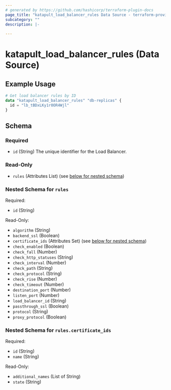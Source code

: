 ```yaml
---
# generated by https://github.com/hashicorp/terraform-plugin-docs
page_title: "katapult_load_balancer_rules Data Source - terraform-provider-katapult"
subcategory: ""
description: |-
  
---
```


# katapult_load_balancer_rules (Data Source)



## Example Usage

```terraform
# Get load balancer rules by ID
data "katapult_load_balancer_rules" "db-replicas" {
  id = "lb_tBDxLKy1r0OR4Wjl"
}
```

<!-- schema generated by tfplugindocs -->
## Schema

### Required

- `id` (String) The unique identifier for the Load Balancer.

### Read-Only

- `rules` (Attributes List) (see [below for nested schema](#nestedatt--rules))

<a id="nestedatt--rules"></a>
### Nested Schema for `rules`

Required:

- `id` (String)

Read-Only:

- `algorithm` (String)
- `backend_ssl` (Boolean)
- `certificate_ids` (Attributes Set) (see [below for nested schema](#nestedatt--rules--certificate_ids))
- `check_enabled` (Boolean)
- `check_fall` (Number)
- `check_http_statuses` (String)
- `check_interval` (Number)
- `check_path` (String)
- `check_protocol` (String)
- `check_rise` (Number)
- `check_timeout` (Number)
- `destination_port` (Number)
- `listen_port` (Number)
- `load_balancer_id` (String)
- `passthrough_ssl` (Boolean)
- `protocol` (String)
- `proxy_protocol` (Boolean)

<a id="nestedatt--rules--certificate_ids"></a>
### Nested Schema for `rules.certificate_ids`

Required:

- `id` (String)
- `name` (String)

Read-Only:

- `additional_names` (List of String)
- `state` (String)



